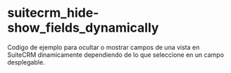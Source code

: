 # suitecrm_hide-show_fields_dynamically
Codigo de ejemplo para ocultar o mostrar campos de una vista en SuiteCRM dinamicamente dependiendo de lo que seleccione en un campo desplegable.
